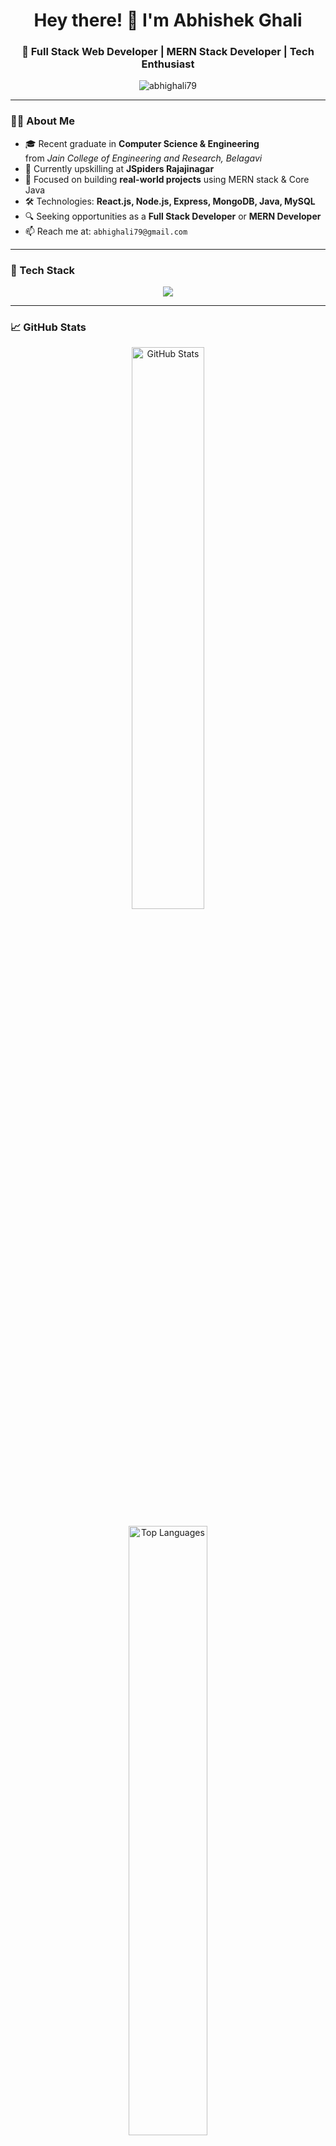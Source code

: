 <h1 align="center">Hey there! 👋 I'm Abhishek Ghali</h1>
<h3 align="center">🚀 Full Stack Web Developer | MERN Stack Developer | Tech Enthusiast</h3>

<p align="center">
  <img src="https://komarev.com/ghpvc/?username=abhighali79&label=Profile%20views&color=0e75b6&style=flat" alt="abhighali79" />
</p>

---

### 🧑‍💻 About Me

- 🎓 Recent graduate in **Computer Science & Engineering**  
  from *Jain College of Engineering and Research, Belagavi*
- 💼 Currently upskilling at **JSpiders Rajajinagar**
- 🌱 Focused on building **real-world projects** using MERN stack & Core Java
- 🛠️ Technologies: **React.js, Node.js, Express, MongoDB, Java, MySQL**
- 🔍 Seeking opportunities as a **Full Stack Developer** or **MERN Developer**
- 📫 Reach me at: `abhighali79@gmail.com`

---

### 💼 Tech Stack

<p align="center">
  <img src="https://skillicons.dev/icons?i=html,css,js,react,nodejs,express,mongodb,java,mysql,bootstrap,tailwind,git,github" />
</p>

---

### 📈 GitHub Stats

<p align="center">
  <img src="https://github-readme-stats.vercel.app/api?username=abhighali79&show_icons=true&theme=tokyonight&count_private=true" width="48%" alt="GitHub Stats" />
</p>

<p align="center">
  <img src="https://github-readme-stats.vercel.app/api/top-langs/?username=abhighali79&layout=compact&theme=tokyonight" width="50%" alt="Top Languages" />
</p>

---

### 📫 Let's Connect

<p align="center">
  <a href="https://www.linkedin.com/in/abhishek-ghali-ba55842a5?utm_source=share&utm_campaign=share_via&utm_content=profile&utm_medium=android_app" target="_blank">
    <img src="https://img.shields.io/badge/LinkedIn-blue?style=for-the-badge&logo=linkedin&logoColor=white" />
  </a>
  <a href="mailto:abhighali79@gmail.com">
    <img src="https://img.shields.io/badge/Gmail-D14836?style=for-the-badge&logo=gmail&logoColor=white" />
  </a>
  <a href="https://portfolio-u8ts.onrender.com" target="_blank">
    <img src="https://img.shields.io/badge/Portfolio-121212?style=for-the-badge&logo=firefox&logoColor=white" />
  </a>
</p>

---

### 🧠 Currently Learning

- 📗 Mastering **Data Structures & Algorithms**
- 🧩 Building **MERN Stack projects**
- ☁️ Exploring **API integration** and **Cloud deployment**

---

### 🙌 Thanks for visiting my profile!

> "Learning by building — that’s my mantra. Let’s connect and grow together."
